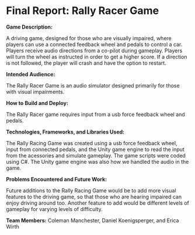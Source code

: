 # Final Report: Rally Racer Game #

**Game Description:**

A driving game, designed for those who are visually impaired, where players can use a connected feedback wheel and pedals to control a car. 
Players receive audio directions from a co-pilot during gameplay. Players will turn the wheel as instructed in order to get a higher score. 
If a direction is not followed, the player will crash and have the option to restart.


**Intended Audience:**

The Rally Racer Game is an audio simulator designed primarily for those with visual impairments.


**How to Build and Deploy:**

The Rally Racer game requires input from a usb force feedback wheel and pedals. 

**Technologies, Frameworks, and Libraries Used:**

The Rally Racing Game was created using a usb force feedback wheel, input from connected pedals, and the Unity game engine to read the input from the acessories and simulate gameplay. The game scripts were coded using C#.
The Unity game engine was also how we handled the audio in the game.


**Problems Encountered and Future Work:**

Future additions to the Rally Racing Game would be to add more visual features to the driving game, so that those who are hearing impaired can enjoy driving around too. Another feature to add would be different levels of gameplay for varying levels of difficulty.


**Team Members:** Coleman Manchester, Daniel Koenigsperger, and Erica Wirth
